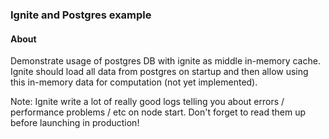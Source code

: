 ### Ignite and Postgres example

#### About
Demonstrate usage of postgres DB with ignite as middle in-memory cache. Ignite should load all data from postgres
on startup and then allow using this in-memory data for computation (not yet implemented).

Note: Ignite write a lot of really good logs telling you about errors / performance problems / etc on node start. 
Don't forget to read them up before launching in production!
